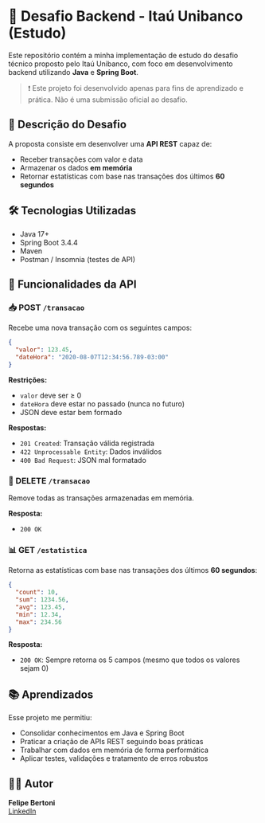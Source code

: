 # 💼 Desafio Backend - Itaú Unibanco (Estudo)

Este repositório contém a minha implementação de estudo do desafio técnico proposto pelo Itaú Unibanco, com foco em desenvolvimento backend utilizando **Java** e **Spring Boot**.

> ❗️ Este projeto foi desenvolvido apenas para fins de aprendizado e prática. Não é uma submissão oficial ao desafio.

## 📌 Descrição do Desafio

A proposta consiste em desenvolver uma **API REST** capaz de:
- Receber transações com valor e data
- Armazenar os dados **em memória**
- Retornar estatísticas com base nas transações dos últimos **60 segundos**

## 🛠️ Tecnologias Utilizadas

- Java 17+
- Spring Boot 3.4.4
- Maven
- Postman / Insomnia (testes de API)

## 🔧 Funcionalidades da API

### 📥 POST `/transacao`

Recebe uma nova transação com os seguintes campos:

```json
{
  "valor": 123.45,
  "dateHora": "2020-08-07T12:34:56.789-03:00"
}
```

**Restrições:**
- `valor` deve ser ≥ 0
- `dateHora` deve estar no passado (nunca no futuro)
- JSON deve estar bem formado

**Respostas:**
- `201 Created`: Transação válida registrada
- `422 Unprocessable Entity`: Dados inválidos
- `400 Bad Request`: JSON mal formatado

### 🧹 DELETE `/transacao`

Remove todas as transações armazenadas em memória.

**Resposta:**
- `200 OK`

### 📊 GET `/estatistica`

Retorna as estatísticas com base nas transações dos últimos **60 segundos**:

```json
{
  "count": 10,
  "sum": 1234.56,
  "avg": 123.45,
  "min": 12.34,
  "max": 234.56
}
```

**Resposta:**
- `200 OK`: Sempre retorna os 5 campos (mesmo que todos os valores sejam 0)

## 📚 Aprendizados

Esse projeto me permitiu:
- Consolidar conhecimentos em Java e Spring Boot
- Praticar a criação de APIs REST seguindo boas práticas
- Trabalhar com dados em memória de forma performática
- Aplicar testes, validações e tratamento de erros robustos

## 👨‍💻 Autor

**Felipe Bertoni**  
[LinkedIn](www.linkedin.com/in/felipesbc) 
